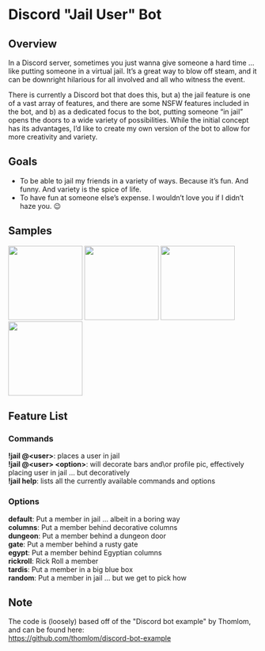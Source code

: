 # Discord "Jail User" Bot

## Overview

In a Discord server, sometimes you just wanna give someone a hard time … like putting someone in a virtual jail.  It’s a great way to blow off steam, and it can be downright hilarious for all involved and all who witness the event. 

There is currently a Discord bot that does this, but a) the jail feature is one of a vast array of features, and there are some NSFW features included in the bot, and b) as a dedicated focus to the bot, putting someone “in jail” opens the doors to a wide variety of possibilities. While the initial concept has its advantages, I’d like to create my own version of the bot to allow for more creativity and variety.

## Goals
  
* To be able to jail my friends in a variety of ways. Because it’s fun.  And funny.  And variety is the spice of life. 
* To have fun at someone else’s expense. I wouldn’t love you if I didn’t haze you.  😉

## Samples  
  
<img src="https://cdn.discordapp.com/attachments/646553142527393793/647857879822499840/jailed-user-image.png" width="150" /> 
<img src="https://cdn.discordapp.com/attachments/646553142527393793/647888141604356096/jailed-user-image.png" width="150" /> 
<img src="https://cdn.discordapp.com/attachments/646553142527393793/647860401819746324/jailed-user-image.png" width="150" /> 
<img src="https://cdn.discordapp.com/attachments/646553142527393793/647887854294401034/jailed-user-image.png" width="150" /> 

  
## Feature List
### Commands
**!jail \@\<user\>**: places a user in jail   
**!jail \@\<user\> \<option\>**: will decorate bars and\\or profile pic, effectively placing user in jail ... but decoratively    
**!jail help**: lists all the currently available commands and options  

### Options  
**default**: Put a member in jail ... albeit in a boring way  
**columns**: Put a member behind decorative columns  
**dungeon**: Put a member behind a dungeon door  
**gate**: Put a member behind a rusty gate  
**egypt**: Put a member behind Egyptian columns  
**rickroll**: Rick Roll a member  
**tardis**: Put a member in a big blue box  
**random**: Put a member in jail ... but we get to pick how  

## Note    

The code is (loosely) based off of the "Discord bot example" by Thomlom, and can be found here:   
https://github.com/thomlom/discord-bot-example
